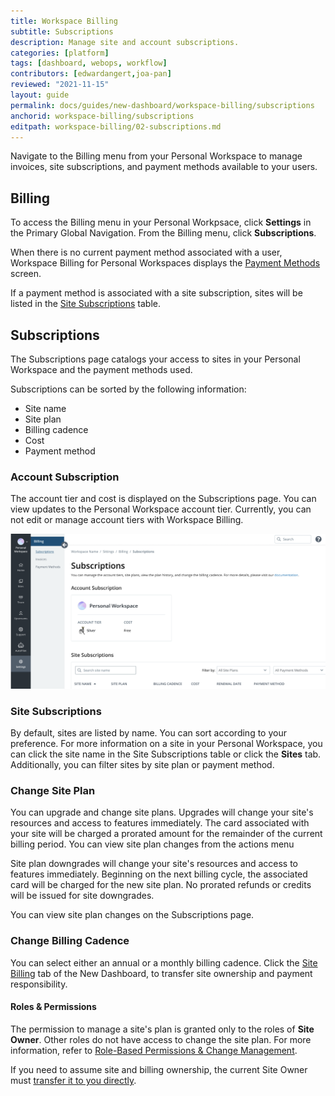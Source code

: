 ```yaml
---
title: Workspace Billing
subtitle: Subscriptions
description: Manage site and account subscriptions.
categories: [platform]
tags: [dashboard, webops, workflow]
contributors: [edwardangert,joa-pan]
reviewed: "2021-11-15"
layout: guide
permalink: docs/guides/new-dashboard/workspace-billing/subscriptions
anchorid: workspace-billing/subscriptions
editpath: workspace-billing/02-subscriptions.md
---
```


Navigate to the Billing menu from your Personal Workspace to manage invoices, site subscriptions, and payment methods available to your users.


## Billing

To access the Billing menu in your Personal Workpsace, click **Settings** in the Primary Global Navigation. From the Billing menu, click **Subscriptions**.

When there is no current payment method associated with a user, Workspace Billing for Personal Workspaces displays the [Payment Methods](#payment-methods) screen.

If a payment method is associated with a site subscription, sites will be listed in the [Site Subscriptions](#site-subscriptions) table.


## Subscriptions

The Subscriptions page catalogs your access to sites in your Personal Workspace and the payment methods used.

Subscriptions can be sorted by the following information:

* Site name
* Site plan
* Billing cadence
* Cost
* Payment method


### Account Subscription

The account tier and cost is displayed on the Subscriptions page. You can view updates to the Personal Workspace account tier. Currently, you can not edit or manage account tiers with Workspace Billing. 

![A screenshot of Workspace Billing Subscription homepage](../../../../images/dashboard/new-dashboard/workspace-subscription.png)

### Site Subscriptions

By default, sites are listed by name. You can sort according to your preference. For more information on a site in your Personal Workspace, you can click the site name in the Site Subscriptions table or click the **Sites** tab. Additionally, you can filter sites by site plan or payment method.


### Change Site Plan

You can upgrade and change site plans. Upgrades will change your site's resources and access to features immediately. The card associated with your site will be charged a prorated amount for the remainder of the current billing period. You can view site plan changes from the actions menu

Site plan downgrades will change your site's resources and access to features immediately. Beginning on the next billing cycle, the associated card will be charged for the new site plan. No prorated refunds or credits will be issued for site downgrades.

You can view site plan changes on the Subscriptions page.


### Change Billing Cadence

You can select either an annual or a monthly billing cadence. Click the [Site Billing](/site-billing) tab of the New Dashboard, to transfer site ownership and payment responsibility.


#### Roles & Permissions

The permission to manage a site's plan is granted only to the roles of **Site Owner**. Other roles do not have access to change the site plan. For more information, refer to [Role-Based Permissions & Change Management](/change-management/#site-level-roles-and-permissions).

If you need to assume site and billing ownership, the current Site Owner must [transfer it to you directly](/site-billing#transfer-ownership-and-billing-for-this-site).
